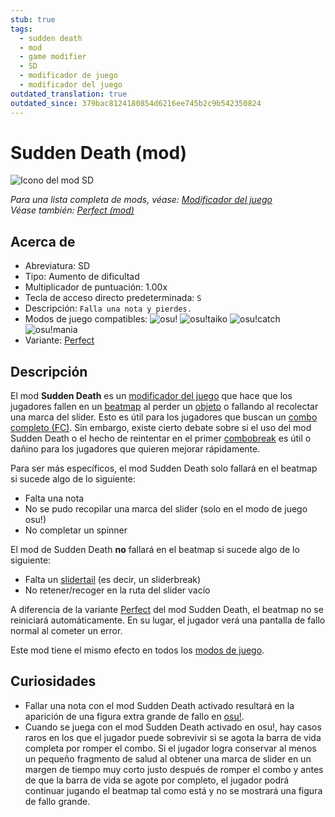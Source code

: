 ```yaml
---
stub: true
tags:
  - sudden death
  - mod
  - game modifier
  - SD
  - modificador de juego
  - modificador del juego
outdated_translation: true
outdated_since: 379bac8124180854d6216ee745b2c9b542350824
---
```


# Sudden Death (mod)

![Icono del mod SD](/wiki/shared/mods/SD.png "Icono del mod Sudden Death (SD)")

*Para una lista completa de mods, véase: [Modificador del juego](/wiki/Gameplay/Game_modifier)*\
*Véase también: [Perfect (mod)](/wiki/Gameplay/Game_modifier/Perfect)*

## Acerca de

- Abreviatura: SD
- Tipo: Aumento de dificultad
- Multiplicador de puntuación: 1.00x
- Tecla de acceso directo predeterminada: `S`
- Descripción: `Falla una nota y pierdes.`
- Modos de juego compatibles: ![][osu!] ![][osu!taiko] ![][osu!catch] ![][osu!mania]
- Variante: [Perfect](/wiki/Gameplay/Game_modifier/Perfect)

## Descripción

El mod **Sudden Death** es un [modificador del juego](/wiki/Gameplay/Game_modifier) que hace que los jugadores fallen en un [beatmap](/wiki/Beatmap) al perder un [objeto](/wiki/Gameplay/Hit_object) o fallando al recolectar una marca del slider. Esto es útil para los jugadores que buscan un [combo completo (FC)](/wiki/Gameplay/Full_combo). Sin embargo, existe cierto debate sobre si el uso del mod Sudden Death o el hecho de reintentar en el primer [combobreak](/wiki/Gameplay/Judgement/Combobreak) es útil o dañino para los jugadores que quieren mejorar rápidamente.

Para ser más específicos, el mod Sudden Death solo fallará en el beatmap si sucede algo de lo siguiente:

- Falta una nota
- No se pudo recopilar una marca del slider (solo en el modo de juego osu!)
- No completar un spinner

El mod de Sudden Death **no** fallará en el beatmap si sucede algo de lo siguiente:

- Falta un [slidertail](/wiki/Gameplay/Hit_object/Slider/Slidertail) (es decir, un sliderbreak)
- No retener/recoger en la ruta del slider vacío

A diferencia de la variante [Perfect](/wiki/Gameplay/Game_modifier/Perfect) del mod Sudden Death, el beatmap no se reiniciará automáticamente. En su lugar, el jugador verá una pantalla de fallo normal al cometer un error.

Este mod tiene el mismo efecto en todos los [modos de juego](/wiki/Game_mode).

## Curiosidades

- Fallar una nota con el mod Sudden Death activado resultará en la aparición de una figura extra grande de fallo en [osu!](/wiki/Game_mode/osu!).
- Cuando se juega con el mod Sudden Death activado en osu!, hay casos raros en los que el jugador puede sobrevivir si se agota la barra de vida completa por romper el combo. Si el jugador logra conservar al menos un pequeño fragmento de salud al obtener una marca de slider en un margen de tiempo muy corto justo después de romper el combo y antes de que la barra de vida se agote por completo, el jugador podrá continuar jugando el beatmap tal como está y no se mostrará una figura de fallo grande.

[osu!]: /wiki/shared/mode/osu.png "osu!"
[osu!taiko]: /wiki/shared/mode/taiko.png "osu!taiko"
[osu!catch]: /wiki/shared/mode/catch.png "osu!catch"
[osu!mania]: /wiki/shared/mode/mania.png "osu!mania"
